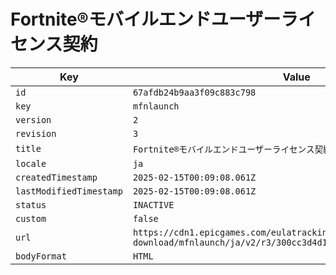 # Fortnite®モバイルエンドユーザーライセンス契約

| Key | Value |
| --- | ----- |
| `id` | `67afdb24b9aa3f09c883c798` |
| `key` | `mfnlaunch` |
| `version` | `2` |
| `revision` | `3` |
| `title` | `Fortnite®モバイルエンドユーザーライセンス契約` |
| `locale` | `ja` |
| `createdTimestamp` | `2025-02-15T00:09:08.061Z` |
| `lastModifiedTimestamp` | `2025-02-15T00:09:08.061Z` |
| `status` | `INACTIVE` |
| `custom` | `false` |
| `url` | `https://cdn1.epicgames.com/eulatracking-download/mfnlaunch/ja/v2/r3/300cc3d4d1c0ecd8047aa301c1cb1ce3.pdf` |
| `bodyFormat` | `HTML` |
